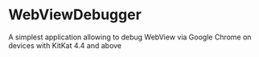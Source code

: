 # WebViewDebugger
A simplest application allowing to debug WebView via Google Chrome on devices with KitKat 4.4 and above
